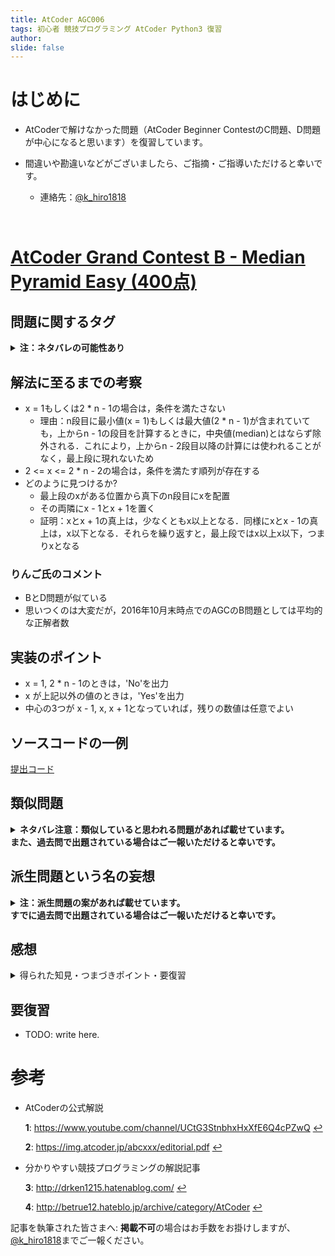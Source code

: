 ```yaml
---
title: AtCoder AGC006
tags: 初心者 競技プログラミング AtCoder Python3 復習
author:
slide: false
---
```


# はじめに
+ AtCoderで解けなかった問題（AtCoder Beginner ContestのC問題、D問題が中心になると思います）を復習しています。

+ 間違いや勘違いなどがございましたら、ご指摘・ご指導いただけると幸いです。

    + 連絡先：<a href="https://twitter.com/k_hiro1818">@k_hiro1818</a>

<br>


# <a href='https://atcoder.jp/contests/agc006/tasks/agc006_b'> AtCoder Grand Contest B - Median Pyramid Easy (400点)</a>

## 問題に関するタグ
**<details><summary>注：ネタバレの可能性あり</summary>**
    TODO: 問題に関するタグを記載
    タグ1、タグ2、...
</details>


## 解法に至るまでの考察
+ x = 1もしくは2 * n - 1の場合は，条件を満たさない
    + 理由：n段目に最小値(x = 1)もしくは最大値(2 * n - 1)が含まれていても，上からn - 1の段目を計算するときに，中央値(median)とはならず除外される．これにより，上からn - 2段目以降の計算には使われることがなく，最上段に現れないため
+ 2 <= x <= 2 * n - 2の場合は，条件を満たす順列が存在する
+ どのように見つけるか?
    + 最上段のxがある位置から真下のn段目にxを配置
    + その両隣にx - 1とx + 1を置く
    + 証明：xとx + 1の真上は，少なくともx以上となる．同様にxとx - 1の真上は，x以下となる．それらを繰り返すと，最上段ではx以上x以下，つまりxとなる


### りんご氏のコメント
+ BとD問題が似ている
+ 思いつくのは大変だが，2016年10月末時点でのAGCのB問題としては平均的な正解者数

## 実装のポイント
+ x = 1, 2 * n - 1のときは，'No'を出力
+ x が上記以外の値のときは，'Yes'を出力
+ 中心の3つが x - 1, x, x + 1となっていれば，残りの数値は任意でよい

## ソースコードの一例
<a href=''>提出コード</a>


## 類似問題
**<details><summary>ネタバレ注意：類似していると思われる問題があれば載せています。<br>また、過去問で出題されている場合はご一報いただけると幸いです。</summary>**
    TODO: 類似問題であると思われる問題名、URLを記載
</details>


## 派生問題という名の妄想
**<details><summary>注：派生問題の案があれば載せています。<br>すでに過去問で出題されている場合はご一報いただけると幸いです。</summary>**
    + nとxが与えられたときに，この問題の条件が成り立つ組み合わせの数を求める
    + nとxが与えられたときに，x以下でこの問題の条件が成り立つ組み合わせの数を求める
    + nとxが与えられたときに，この問題の条件が成り立つ組み合わせのうち，あるパターンを含む組み合わせの数を求める
        + あるパターン：単調増加or単調減少or両方or両方とも合致しない
</details>


## 感想
<details><summary>得られた知見・つまづきポイント・要復習</summary><div>

+ ?完?WA遅解き
+ A問題：
    + ○：
    + ▲：

## 得られた知見
+ 条件が成立しないときのパラメータを探す≒それ以外は条件を満たす
+ 注目する部分を限定することができないか?
    + 今回の場合だと，xを含めて左右の1列だけに気にすればよい

## 疑問点
+ x = 1, 2 * n - 1以外が成り立つ点について，どのように証明すればよいか?
    + 理由：数字を適当に列挙して書き出したときに，x = nと x = n + 1のケースしか見つられなかったため

## つまづきポイント（○印が該当を表す）

|問題|解けず|理解|発想|方針|実装|
|:--:|:--:|:--:|:--:|:--:|:--:|
|A|◯||◯|◯||

### 各項目の意味
+ 解けず：自力で解けたどうか
+ 理解：解法を理解するのに時間を要した問題
+ 発想：発想が難しい（思いつけば簡単）な問題
+ 方針：方針を見出すのが難しい問題
+ 実装：実装に手間取った問題
</details>

## 要復習
+ TODO: write here.


# 参考
+ AtCoderの公式解説

    <b id='myfootnote1'>1</b>: https://www.youtube.com/channel/UCtG3StnbhxHxXfE6Q4cPZwQ [↩](#a1)

    <b id='myfootnote2'>2</b>: https://img.atcoder.jp/abcxxx/editorial.pdf [↩](#a2)

+ 分かりやすい競技プログラミングの解説記事

    <b id='myfootnote3'>3</b>: http://drken1215.hatenablog.com/ [↩](#a3)

    <b id='myfootnote4'>4</b>: http://betrue12.hateblo.jp/archive/category/AtCoder [↩](#a4)

記事を執筆された皆さまへ: **掲載不可**の場合はお手数をお掛けしますが、<a href="https://twitter.com/k_hiro1818">@k_hiro1818</a>までご一報ください。
